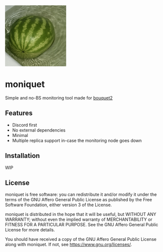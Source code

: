 ![karpuz.png](./karpuz.png)

# moniquet
Simple and no-BS monitoring tool made for [bouquet2](https://github.com/kreatoo/bouquet2)

## Features
- Discord first
- No external dependencies
- Minimal
- Multiple replica support in-case the monitoring node goes down

## Installation
WIP

## License
moniquet is free software: you can redistribute it and/or modify it under the terms of the GNU Affero General Public License as published by the Free Software Foundation, either version 3 of the License.

moniquet is distributed in the hope that it will be useful, but WITHOUT ANY WARRANTY; without even the implied warranty of MERCHANTABILITY or FITNESS FOR A PARTICULAR PURPOSE. See the GNU Affero General Public License for more details.

You should have received a copy of the GNU Affero General Public License along with moniquet. If not, see https://www.gnu.org/licenses/.